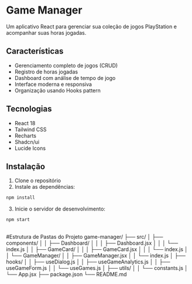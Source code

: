 # Game Manager

Um aplicativo React para gerenciar sua coleção de jogos PlayStation e acompanhar suas horas jogadas.

## Características

- Gerenciamento completo de jogos (CRUD)
- Registro de horas jogadas
- Dashboard com análise de tempo de jogo
- Interface moderna e responsiva
- Organização usando Hooks pattern

## Tecnologias

- React 18
- Tailwind CSS
- Recharts
- Shadcn/ui
- Lucide Icons

## Instalação

1. Clone o repositório
2. Instale as dependências:
```bash
npm install
```
3. Inicie o servidor de desenvolvimento:
```bash
npm start
```

##

#Estrutura de Pastas do Projeto
game-manager/
├── src/
│   ├── components/
│   │   ├── Dashboard/
│   │   │   ├── Dashboard.jsx
│   │   │   └── index.js
│   │   ├── GameCard/
│   │   │   ├── GameCard.jsx
│   │   │   └── index.js
│   │   └── GameManager/
│   │       ├── GameManager.jsx
│   │       └── index.js
│   ├── hooks/
│   │   ├── useDialog.js
│   │   ├── useGameAnalytics.js
│   │   ├── useGameForm.js
│   │   └── useGames.js
│   ├── utils/
│   │   └── constants.js
│   └── App.jsx
├── package.json
└── README.md

